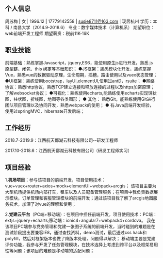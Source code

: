 ## 个人信息

周苏梅 | 女 | 1996.12 | 17779142558 | susie8711@163.com | 现居杭州
学历：本科 / 南昌大学（2014.9-2018.6） 专业：数字媒体技术（计算机系）
期望职位：web前端开发工程师
期望薪资：税前11K-16K

## 职业技能

前端基础：熟练掌握Javascript，jquery,ES6，能使用原生js进行开发，熟悉 js 原型链、闭包、this 绑定等基础知识；
●JS框架：熟悉模块化开发，熟练掌握Vue，熟悉vue的数据驱动原理，生命周期，插槽，路由使用以及vuex状态管理；
●UI框架：熟练使用bootstrap，layUI,elementUI,使用过antD，rsuite；
●网络协议：熟悉http协议，熟悉TCP建立连接和释放连接的过程以及https加密原理；了解websocket协议；
●可视化：熟练使用echarts,能熟练使用echarts实现饼状图，柱状图，折线图，地图等各类图形；
● 其他： 熟悉Git，能熟练使用Git进行团队项目管理以及协同开发，熟悉webpack的使用；
● 有Java后端开发经验，使用过springMVC，hibernate开发后端；

## 工作经历
2018.7-2019.9：江西航天鄱湖云科技有限公司--研发工程师

2017.10-2018.6：江西航天鄱湖云科技有限公司（研发工程师实习）

## 项目经验
1.**机场项目**：参与该项目的前端开发，项目使用技术：vue+vuex+router+axios+mock+elementUI+webpack+arcgis；
该项目主要为大型机场提供机场内部打车，租车以及人员配备管理服务；在项目中我负责数据展示模块，订单管理和客服管理模块的前端开发；通过该项目我了解了arcgis地图服务技术，加深了对vue的理解和使用；

2.**党建云平台**（PC端+移动端）：在项目中担任前端开发，项目使用技术：PC端：extjs+jquery+echarts;移动端：ionic4+angular7+webpack4+cordova。
我在该项目PC端参与党务管理和党建一张图子系统的前端开发，当时碰到的难题是在测试阶段提出要兼容IE8，通过查找资料，demo测试，最后通过css hack和polyfill，然后对框架版本也做了降版本处理，问题得以解决；
移动端主要是党建评价功能，我参与开发了任务管理模块，在技术选择上考虑到跨平台以及框架易用性等问题；该项目的难题是移动端的适配问题；


